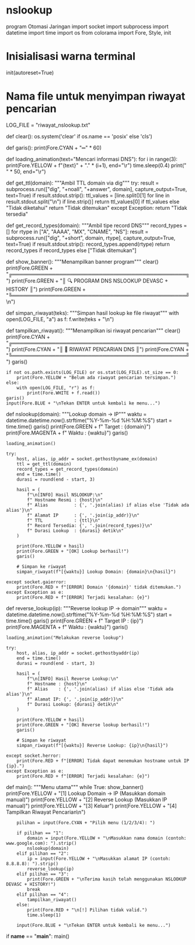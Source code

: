 # nslookup
program Otomasi Jaringan
import socket
import subprocess
import datetime
import time
import os
from colorama import Fore, Style, init

# Inisialisasi warna terminal
init(autoreset=True)

# Nama file untuk menyimpan riwayat pencarian
LOG_FILE = "riwayat_nslookup.txt"

def clear():
    os.system('clear' if os.name == 'posix' else 'cls')

def garis():
    print(Fore.CYAN + "═" * 60)

def loading_animation(text="Mencari informasi DNS"):
    for i in range(3):
        print(Fore.YELLOW + f"{text}" + "." * (i+1), end="\r")
        time.sleep(0.4)
    print(" " * 50, end="\r")

def get_ttl(domain):
    """Ambil TTL domain via dig"""
    try:
        result = subprocess.run(["dig", "+noall", "+answer", domain],
                                capture_output=True, text=True)
        if result.stdout.strip():
            ttl_values = [line.split()[1] for line in result.stdout.split("\n") if line.strip()]
            return ttl_values[0] if ttl_values else "Tidak diketahui"
        return "Tidak ditemukan"
    except Exception:
        return "Tidak tersedia"

def get_record_types(domain):
    """Ambil tipe record DNS"""
    record_types = []
    for rtype in ["A", "AAAA", "MX", "CNAME", "NS"]:
        result = subprocess.run(["dig", "+short", domain, rtype],
                                capture_output=True, text=True)
        if result.stdout.strip():
            record_types.append(rtype)
    return record_types if record_types else ["Tidak ditemukan"]

def show_banner():
    """Menampilkan banner program"""
    clear()
    print(Fore.GREEN + "╔════════════════════════════════════════════════╗")
    print(Fore.GREEN + "║     🔍 PROGRAM DNS NSLOOKUP DEVASC + HISTORY    ║")
    print(Fore.GREEN + "╚════════════════════════════════════════════════╝\n")

def simpan_riwayat(teks):
    """Simpan hasil lookup ke file riwayat"""
    with open(LOG_FILE, "a") as f:
        f.write(teks + "\n")

def tampilkan_riwayat():
    """Menampilkan isi riwayat pencarian"""
    clear()
    print(Fore.CYAN + "╔════════════════════════════════════════════════╗")
    print(Fore.CYAN + "║              📜 RIWAYAT PENCARIAN DNS          ║")
    print(Fore.CYAN + "╚════════════════════════════════════════════════╝")
    garis()

    if not os.path.exists(LOG_FILE) or os.stat(LOG_FILE).st_size == 0:
        print(Fore.YELLOW + "Belum ada riwayat pencarian tersimpan.")
    else:
        with open(LOG_FILE, "r") as f:
            print(Fore.WHITE + f.read())
    garis()
    input(Fore.BLUE + "\nTekan ENTER untuk kembali ke menu...")

def nslookup(domain):
    """Lookup domain → IP"""
    waktu = datetime.datetime.now().strftime("%Y-%m-%d %H:%M:%S")
    start = time.time()
    garis()
    print(Fore.GREEN + f" Target : {domain}")
    print(Fore.MAGENTA + f" Waktu  : {waktu}")
    garis()

    loading_animation()

    try:
        host, alias, ip_addr = socket.gethostbyname_ex(domain)
        ttl = get_ttl(domain)
        record_types = get_record_types(domain)
        end = time.time()
        durasi = round(end - start, 3)

        hasil = (
            f"\n[INFO] Hasil NSLOOKUP:\n"
            f" Hostname Resmi : {host}\n"
            f" Alias          : {', '.join(alias) if alias else 'Tidak ada alias'}\n"
            f" Alamat IP      : {', '.join(ip_addr)}\n"
            f" TTL            : {ttl}\n"
            f" Record Tersedia: {', '.join(record_types)}\n"
            f" Durasi Lookup  : {durasi} detik\n"
        )

        print(Fore.YELLOW + hasil)
        print(Fore.GREEN + "[OK] Lookup berhasil!")
        garis()

        # Simpan ke riwayat
        simpan_riwayat(f"[{waktu}] Lookup Domain: {domain}\n{hasil}")

    except socket.gaierror:
        print(Fore.RED + f"[ERROR] Domain '{domain}' tidak ditemukan.")
    except Exception as e:
        print(Fore.RED + f"[ERROR] Terjadi kesalahan: {e}")

def reverse_lookup(ip):
    """Reverse lookup IP → domain"""
    waktu = datetime.datetime.now().strftime("%Y-%m-%d %H:%M:%S")
    start = time.time()
    garis()
    print(Fore.GREEN + f" Target IP : {ip}")
    print(Fore.MAGENTA + f" Waktu     : {waktu}")
    garis()

    loading_animation("Melakukan reverse lookup")

    try:
        host, alias, ip_addr = socket.gethostbyaddr(ip)
        end = time.time()
        durasi = round(end - start, 3)

        hasil = (
            f"\n[INFO] Hasil Reverse Lookup:\n"
            f" Hostname : {host}\n"
            f" Alias    : {', '.join(alias) if alias else 'Tidak ada alias'}\n"
            f" Alamat IP: {', '.join(ip_addr)}\n"
            f" Durasi Lookup: {durasi} detik\n"
        )

        print(Fore.YELLOW + hasil)
        print(Fore.GREEN + "[OK] Reverse lookup berhasil!")
        garis()

        # Simpan ke riwayat
        simpan_riwayat(f"[{waktu}] Reverse Lookup: {ip}\n{hasil}")

    except socket.herror:
        print(Fore.RED + f"[ERROR] Tidak dapat menemukan hostname untuk IP {ip}.")
    except Exception as e:
        print(Fore.RED + f"[ERROR] Terjadi kesalahan: {e}")

def main():
    """Menu utama"""
    while True:
        show_banner()
        print(Fore.YELLOW + "[1] Lookup Domain → IP (Masukkan domain manual)")
        print(Fore.YELLOW + "[2] Reverse Lookup (Masukkan IP manual)")
        print(Fore.YELLOW + "[3] Keluar")
        print(Fore.YELLOW + "[4] Tampilkan Riwayat Pencarian\n")

        pilihan = input(Fore.CYAN + "Pilih menu (1/2/3/4): ")

        if pilihan == "1":
            domain = input(Fore.YELLOW + "\nMasukkan nama domain (contoh: www.google.com): ").strip()
            nslookup(domain)
        elif pilihan == "2":
            ip = input(Fore.YELLOW + "\nMasukkan alamat IP (contoh: 8.8.8.8): ").strip()
            reverse_lookup(ip)
        elif pilihan == "3":
            print(Fore.GREEN + "\nTerima kasih telah menggunakan NSLOOKUP DEVASC + HISTORY!")
            break
        elif pilihan == "4":
            tampilkan_riwayat()
        else:
            print(Fore.RED + "\n[!] Pilihan tidak valid.")
            time.sleep(1)

        input(Fore.BLUE + "\nTekan ENTER untuk kembali ke menu...")

if __name__ == "__main__":
    main()
